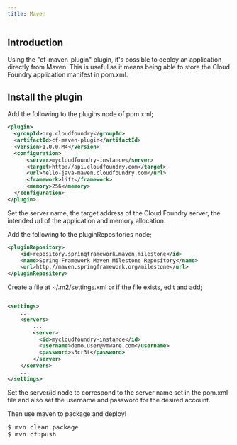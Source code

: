 ```yaml
---
title: Maven
---
```


## <a id='intro'></a>Introduction ##

Using the "cf-maven-plugin" plugin, it's possible to deploy an application directly from Maven. This is useful as it means being able to store the Cloud Foundry application manifest in pom.xml.

## <a id='install-the-plugin'></a>Install the plugin ##

Add the following to the plugins node of pom.xml;

~~~xml
<plugin>
  <groupId>org.cloudfoundry</groupId>
  <artifactId>cf-maven-plugin</artifactId>
  <version>1.0.0.M4</version>
  <configuration>
      <server>mycloudfoundry-instance</server>
      <target>http://api.cloudfoundry.com</target>
      <url>hello-java-maven.cloudfoundry.com</url>
      <framework>lift</framework>
      <memory>256</memory>
  </configuration>
</plugin>
~~~

Set the server name, the target address of the Cloud Foundry server, the intended url of the application and memory allocation.

Add the following to the pluginRepositories node;

~~~xml
<pluginRepository>
    <id>repository.springframework.maven.milestone</id>
    <name>Spring Framework Maven Milestone Repository</name>
    <url>http://maven.springframework.org/milestone</url>
</pluginRepository>
~~~

Create a file at ~/.m2/settings.xml or if the file exists, edit and add;

~~~xml

<settings>
    ...
    <servers>
        ...
        <server>
          <id>mycloudfoundry-instance</id>
          <username>demo.user@vmware.com</username>
          <password>s3cr3t</password>
        </server>
    </servers>
    ...
</settings>
~~~

Set the server/id node to correspond to the server name set in the pom.xml file and also set the username and password for the desired account.

Then use maven to package and deploy!

<pre class="terminal">
$ mvn clean package
$ mvn cf:push
</pre>

